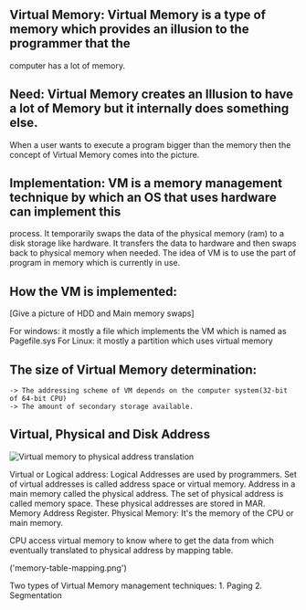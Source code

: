 ## Virtual Memory: Virtual Memory is a type of memory which provides an illusion to the programmer that the
computer has a lot of memory.

## Need: Virtual Memory creates an Illusion to have a lot of Memory but it internally does something else.
When a user wants to execute a program bigger than the memory then the concept of Virtual Memory comes
into the picture.

## Implementation: VM is a memory management technique by which an OS that uses hardware can implement this
process. It temporarily swaps the data of the physical memory (ram) to a disk storage like hardware. It 
transfers the data to hardware and then swaps back to physical memory when needed. The idea of VM is to 
use the part of program in memory which is currently in use. 

## How the VM is implemented:
[Give a picture of HDD and Main memory swaps]

For windows: it mostly a file which implements the VM which is named as Pagefile.sys
For Linux: it mostly a partition which uses virtual memory

## The size of Virtual Memory determination:

    -> The addressing scheme of VM depends on the computer system(32-bit of 64-bit CPU)
    -> The amount of secondary storage available.

## Virtual, Physical and Disk Address
![Virtual memory to physical address translation]('virtual-physical-disk-transition.png')

Virtual or Logical address: Logical Addresses are used by programmers. Set of virtual addresses
is called address space or virtual memory. Address in a main memory called the physical address. 
The set of physical address is called memory space. These physical addresses are stored in MAR.
Memory Address Register.
Physical Memory: It's the memory of the CPU or main memory.

CPU access virtual memory to know where to get the data from which eventually translated to 
physical address by mapping table.

('memory-table-mapping.png')

Two types of Virtual Memory management techniques:
    1. Paging
    2. Segmentation
